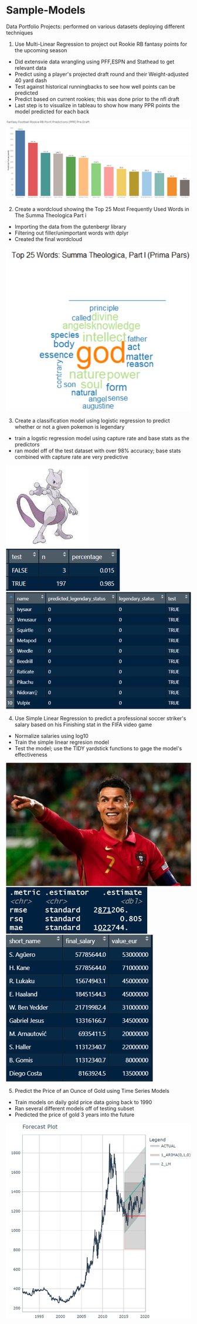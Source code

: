 # Sample-Models
Data Portfolio Projects: performed on various datasets deploying different techniques

1. Use Multi-Linear Regression to project out Rookie RB fantasy points for the upcoming season
- Did extensvie data wrangling using PFF,ESPN and Stathead to get relevant data
- Predict using a player's projected draft round and their Weight-adjusted 40 yard dash
- Test against historical runningbacks to see how well points can be predicted
- Predict based on current rookies; this was done prior to the nfl draft
- Last step is to visualize in tableau to show how many PPR points the model predicted for each back

![](https://github.com/eziowayne22/Sample-Models/blob/All-Models%2C-Visuals-and-Work/images/ppr_predictions.png)

2. Create a wordcloud showing the Top 25 Most Frequently Used Words in The Summa Theologica Part i
- Importing the data from the gutenbergr library
- Filtering out filler/unimportant words with dplyr
- Created the final wordcloud

![](https://github.com/eziowayne22/Sample-Models/blob/All-Models%2C-Visuals-and-Work/images/summa_1.png)

3. Create a classification model using logistic regression to predict whether or not a given pokemon is legendary
- train a logstic regression model using capture rate and base stats as the predictors
- ran model off of the test dataset with over 98% accuracy; base stats combined with capture rate are very predictive

![](https://github.com/eziowayne22/Sample-Models/blob/All-Models%2C-Visuals-and-Work/images/mewtwo.jpg)
![](https://github.com/eziowayne22/Sample-Models/blob/All-Models%2C-Visuals-and-Work/images/pokemon_accuracy.png)
![](https://github.com/eziowayne22/Sample-Models/blob/All-Models%2C-Visuals-and-Work/images/Screenshot%202022-07-10%20151141.png)

4. Use Simple Linear Regression to predict a professional soccer striker's salary based on his Finishing stat in the FIFA video game
- Normalize salaries using log10
- Train the simple linear regresion model
- Test the model; use the TIDY yardstick functions to gage the model's effectiveness

![](https://github.com/eziowayne22/Sample-Models/blob/All-Models%2C-Visuals-and-Work/images/ronaldo9.jpg)
![](https://github.com/eziowayne22/Sample-Models/blob/All-Models%2C-Visuals-and-Work/images/fifa_metrics.png)
![](https://github.com/eziowayne22/Sample-Models/blob/All-Models%2C-Visuals-and-Work/images/salary_pred.png)

5. Predict the Price of an Ounce of Gold using Time Series Models

- Train models on daily gold price data going back to 1990
- Ran several different models off of testing subset
- Predicted the price of gold 3 years into the future

![](https://github.com/eziowayne22/Sample-Models/blob/All-Models%2C-Visuals-and-Work/images/gold_ts.png)

